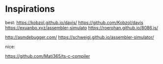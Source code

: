 # Inspirations

best:
https://kobzol.github.io/davis/ 
https://github.com/Kobzol/davis  
https://exuanbo.xyz/assembler-simulato 
https://roerohan.github.io/8086.js/

http://asmdebugger.com/
https://schweigi.github.io/assembler-simulator/




nice:




https://github.com/Mati365/ts-c-compiler 



